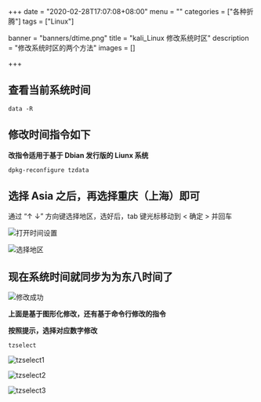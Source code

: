+++
date = "2020-02-28T17:07:08+08:00"
menu = ""
categories = ["各种折腾"]
tags = ["Linux"]

banner = "banners/dtime.png"
title = "kali_Linux 修改系统时区"
description = "修改系统时区的两个方法"
images = []

+++

## 查看当前系统时间

```shell
data -R
```

## 修改时间指令如下

**改指令适用于基于 Dbian 发行版的 Liunx 系统**

```shell
dpkg-reconfigure tzdata
```
## 选择 Asia 之后，再选择重庆（上海）即可

通过 “↑ ↓” 方向键选择地区，选好后，tab 键光标移动到 < 确定 > 并回车

![打开时间设置](https://ae01.alicdn.com/kf/Uf361ab7b65a44cb7b0c04ddb9dd51f9e8.jpg)

![选择地区](https://ae01.alicdn.com/kf/Ua0027c147fd4490d9e981cc09ce1e854V.png)

## 现在系统时间就同步为为东八时间了

![修改成功](https://ae01.alicdn.com/kf/U9ad4a26de7b74f46be9f9f514ff4cd15U.png)


**上面是基于图形化修改，还有基于命令行修改的指令**

**按照提示，选择对应数字修改**

```shell
tzselect
```

![tzselect1](https://ae01.alicdn.com/kf/Uc137135e46814edfb68ee18c41186364h.png)

![tzselect2](https://ae01.alicdn.com/kf/U82d6bac26e864d6ca337c6baa4d2318aN.png)

![tzselect3](https://ae01.alicdn.com/kf/Ufb44130bf1234ecba50d655bcf110797D.png)
